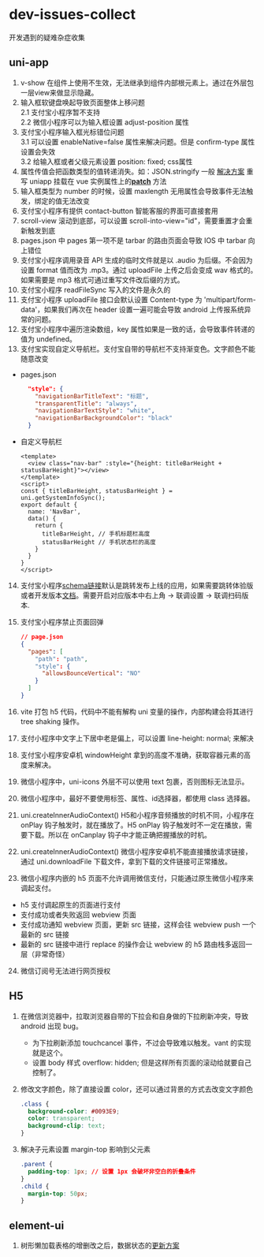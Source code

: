 # dev-issues-collect
开发遇到的疑难杂症收集

## uni-app
1. v-show 在组件上使用不生效，无法继承到组件内部根元素上。通过在外层包一层view来做显示隐藏。
2. 输入框软键盘唤起导致页面整体上移问题<br/>
  2.1 支付宝小程序暂不支持<br/>
  2.2 微信小程序可以为输入框设置 adjust-position 属性
3. 支付宝小程序输入框光标错位问题<br/>
  3.1 可以设置 enableNative=false 属性来解决问题。但是 confirm-type 属性设置会失效<br/>
  3.2 给输入框或者父级元素设置 position: fixed; css属性<br/>
4. 属性传值会把函数类型的值转递消失。如：JSON.stringify 一般 [解决方案](https://github.com/dcloudio/uni-app/issues/1522) 重写 uniapp 挂载在 vue 实例属性上的[__patch__](https://github1s.com/dcloudio/uni-app/blob/HEAD/packages/vue-cli-plugin-uni/packages/mp-vue/dist/mp.runtime.esm.js#L5428) 方法
5. 输入框类型为 number 的时候，设置 maxlength 无用属性会导致事件无法触发，绑定的值无法改变
6. 支付宝小程序有提供 contact-button 智能客服的界面可直接套用
7. scroll-view 滚动到底部，可以设置 scroll-into-view="id"，需要重置才会重新触发到底
8. pages.json 中 pages 第一项不是 tarbar 的路由页面会导致 IOS 中 tarbar 向上错位
9. 支付宝小程序调用录音 API 生成的临时文件就是以 .audio 为后缀。不会因为设置 format 值而改为 .mp3。通过 uploadFile 上传之后会变成 wav 格式的。如果需要是 mp3 格式可通过重写文件改后缀的方式。
10. 支付宝小程序 readFileSync 写入的文件是永久的
11. 支付宝小程序 uploadFile 接口会默认设置 Content-type 为 'multipart/form-data'，如果我们再次在 header 设置一遍可能会导致 android 上传报系统异常的问题。
12. 支付宝小程序中遍历渲染数组，key 属性如果是一致的话，会导致事件转递的值为 undefined。
13. 支付宝实现自定义导航栏。支付宝自带的导航栏不支持渐变色。文字颜色不能随意改变
  - pages.json
  
    ```json
      "style": {
        "navigationBarTitleText": "标题",
        "transparentTitle": "always",
        "navigationBarTextStyle": "white",
        "navigationBarBackgroundColor": "black"
      }
    ```
  - 自定义导航栏
  
    ```vue
    <template>
      <view class="nav-bar" :style="{height: titleBarHeight + statusBarHeight}"></view>
    </template>
    <script>
    const { titleBarHeight, statusBarHeight } = uni.getSystemInfoSync();
    export default {
      name: 'NavBar',
      data() {
        return {
          titleBarHeight, // 手机标题栏高度
          statusBarHeight // 手机状态栏的高度
        }
      }
    }
    </script>
    ```
 
14. 支付宝小程序[schema链接](https://opendocs.alipay.com/support/01rb18)默认是跳转发布上线的应用，如果需要跳转体验版或者开发版本[文档](https://opendocs.alipay.com/support/01rb0j)。需要开启对应版本中右上角 -> 联调设置 -> 联调扫码版本.

15. 支付宝小程序禁止页面回弹
    ```json
    // page.json
    {
      "pages": [
        "path": "path",
        "style": {
          "allowsBounceVertical": "NO"
        }
      ]
    }
    ```
16. vite 打包 h5 代码，代码中不能有解构 uni 变量的操作，内部构建会将其进行 tree shaking 操作。

17. 支付小程序中文字上下居中老是偏上，可以设置 line-height: normal; 来解决

18. 支付宝小程序安卓机 windowHeight 拿到的高度不准确，获取容器元素的高度来解决。

19. 微信小程序中，uni-icons 外层不可以使用 text 包裹，否则图标无法显示。

20. 微信小程序中，最好不要使用标签、属性、id选择器，都使用 class 选择器。

21. uni.createInnerAudioContext() H5和小程序音频播放的时机不同，小程序在 onPlay 钩子触发时，就在播放了。H5 onPlay 钩子触发时不一定在播放，需要下载。所以在 onCanplay 钩子中才能正确把握播放的时机。

22. uni.createInnerAudioContext() 微信小程序安卓机不能直接播放请求链接，通过 uni.downloadFile 下载文件，拿到下载的文件链接可正常播放。

23. 微信小程序内嵌的 h5 页面不允许调用微信支付，只能通过原生微信小程序来调起支付。
  - h5 支付调起原生的页面进行支付
  - 支付成功或者失败返回 webview 页面
  - 支付成功通知 webview 页面，更新 src 链接，这样会往 webview push 一个最新的 src 链接
  - 最新的 src 链接中进行 replace 的操作会让 webview 的 h5 路由栈多返回一层（非常奇怪）

24. 微信订阅号无法进行网页授权

## H5

1. 在微信浏览器中，拉取浏览器自带的下拉会和自身做的下拉刷新冲突，导致 android 出现 bug。
    - 为下拉刷新添加 touchcancel 事件，不过会导致难以触发。vant 的实现就是这个。
    - 设置 body 样式 overflow: hidden; 但是这样所有页面的滚动给就要自己控制了。
    
2. 修改文字颜色，除了直接设置 color，还可以通过背景的方式去改变文字颜色
    ```css
    .class {
      background-color: #0093E9;
      color: transparent;
      background-clip: text;
    }
    ```
3. 解决子元素设置 margin-top 影响到父元素
   ```css
   .parent {
     padding-top: 1px; // 设置 1px 会破坏非空白的折叠条件
   }
   .child {
     margin-top: 50px;
   }
   ```
   
## element-ui

1. 树形懒加载表格的增删改之后，数据状态的[更新方案](https://blog.csdn.net/weixin_39150852/article/details/113727283)
